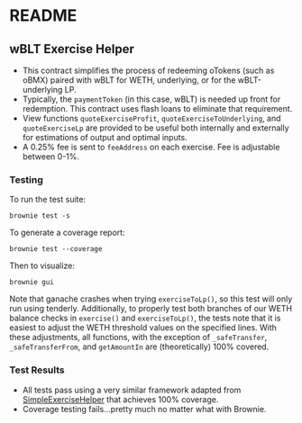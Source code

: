 # README

## wBLT Exercise Helper

- This contract simplifies the process of redeeming oTokens (such as oBMX) paired with wBLT for WETH, underlying,
  or for the wBLT-underlying LP.
- Typically, the `paymentToken` (in this case, wBLT) is needed up front for redemption. This contract uses flash loans
  to eliminate that requirement.
- View functions `quoteExerciseProfit`, `quoteExerciseToUnderlying`, and `quoteExerciseLp` are provided to be useful
  both internally and externally for estimations of output and optimal inputs.
- A 0.25% fee is sent to `feeAddress` on each exercise. Fee is adjustable between 0-1%.

### Testing

To run the test suite:

```
brownie test -s
```

To generate a coverage report:

```
brownie test --coverage
```

Then to visualize:

```
brownie gui
```

Note that ganache crashes when trying `exerciseToLp()`, so this test will only run using tenderly. Additionally, to
properly test both branches of our WETH balance checks in `exercise()` and `exerciseToLp()`, the tests note
that it is easiest to adjust the WETH threshold values on the specified lines. With these adjustments, all functions,
with the exception of `_safeTransfer`, `_safeTransferFrom`, and `getAmountIn` are (theoretically) 100% covered.

### Test Results

- All tests pass using a very similar framework adapted from
  [SimpleExerciseHelper](https://github.com/dudesahn/SimpleExerciseHelper) that achieves 100% coverage.
- Coverage testing fails...pretty much no matter what with Brownie.
